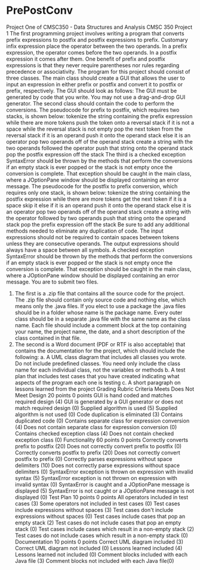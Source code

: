 # PrePostConv
Project One of CMSC350 - Data Structures and Analysis
CMSC 350 Project 1
The first programming project involves writing a program that converts prefix expressions to postfix and postfix expressions to prefix. Customary infix expression place the operator between the two operands. In a prefix expression, the operator comes before the two operands. In a postfix expression it comes after them. One benefit of prefix and postfix expressions is that they never require parentheses nor rules regarding precedence or associativity.
The program for this project should consist of three classes. The main class should create a GUI that allows the user to input an expression in either prefix or postfix and convert it to postfix or prefix, respectively. The GUI should look as follows:
The GUI must be generated by code that you write. You may not use a drag-and-drop GUI generator.
The second class should contain the code to perform the conversions. The pseudocode for prefix to postfix, which requires two stacks, is shown below:
tokenize the string containing the prefix expression while there are more tokens push the token onto a reversal stack if it is not a space while the reversal stack is not empty pop the next token from the reversal stack if it is an operand push it onto the operand stack else it is an operator pop two operands off of the operand stack create a string with the two operands followed the operator push that string onto the operand stack pop the postfix expression off the stack
The third is a  checked exception SyntaxError should be thrown by the methods that perform the conversions if an empty stack is ever popped or the stack is not empty once the conversion is complete. That exception should be caught in the main class, where a JOptionPane window should be displayed containing an error message.
The pseudocode for the postfix to prefix conversion, which requires only one stack, is shown below:
tokenize the string containing the postfix expression while there are more tokens get the next token if it is a space skip it else if it is an operand push it onto the operand stack else it is an operator pop two operands off of the operand stack create a string with the operator followed by two operands
push that string onto the operand stack pop the prefix expression off the stack
Be sure to add any additional methods needed to eliminate any duplication of code.
The input expressions should not be required to contain spaces between tokens unless they are consecutive operands. The output expressions should always have a space between all symbols. A checked exception SyntaxError should be thrown by the methods that perform the conversions if an empty stack is ever popped or the stack is not empty once the conversion is complete. That exception should be caught in the main class, where a JOptionPane window should be displayed containing an error message.
You are to submit two files.
1. The first is a .zip file that contains all the source code for the project. The .zip file should contain only source code and nothing else, which means only the .java files. If you elect to use a package the .java files should be in a folder whose name is the package name. Every outer class should be in a separate .java file with the same name as the class name. Each file should include a comment block at the top containing your name, the project name, the date, and a short description of the class contained in that file.
2. The second is a Word document (PDF or RTF is also acceptable) that contains the documentation for the project, which should include the following:
a. A UML class diagram that includes all classes you wrote. Do not include predefined classes. You need only include the class name for each individual class, not the variables or methods
b. A test plan that includes test cases that you have created indicating what aspects of the program each one is testing
c. A short paragraph on lessons learned from the project
Grading Rubric
Criteria Meets Does Not Meet
Design
20 points
0 points
GUI is hand coded and matches required design (4)
GUI is generated by a GUI generator or does not match required design (0)
Supplied algorithm is used (5)
Supplied algorithm is not used (0)
Code duplication is eliminated (3)
Contains duplicated code (0)
Contains separate class for expression conversion (4)
Does not contain separate class for expression conversion (0)
Contains checked exception class (4)
Does not contain checked exception class (0)
Functionality
60 points
0 points
Correctly converts prefix to postfix (20)
Does not correctly convert prefix to postfix (0)
Correctly converts postfix to prefix (20)
Does not correctly convert postfix to prefix (0)
Correctly parses expressions without space delimiters (10)
Does not correctly parse expressions without space delimiters (0)
SyntaxError exception is thrown on expression with invalid syntax (5)
SyntaxError exception is not thrown on expression with invalid syntax (0)
SyntaxError is caught and a JOptionPane message is displayed (5)
SyntaxError is not caught or a JOptionPane message is not displayed (0)
Test Plan
10 points
0 points
All operators included in test cases (3)
Some operators not included in test cases (0)
Test cases include expressions without spaces (3)
Test cases don't include expressions without spaces (0)
Test cases include cases that pop an empty stack (2)
Test cases do not include cases that pop an empty stack (0)
Test cases include cases which result in a non-empty stack (2)
Test cases do not include cases which result in a non-empty stack (0)
Documentation
10 points
0 points
Correct UML diagram included (3)
Correct UML diagram not included (0)
Lessons learned included (4)
Lessons learned not included (0)
Comment blocks included with each Java file (3)
Comment blocks not included with each Java file(0)
